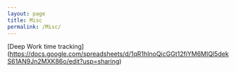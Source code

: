 ```yaml
---
layout: page
title: Misc
permalink: /Misc/
---
```


[Deep Work time tracking] (https://docs.google.com/spreadsheets/d/1qR1hInoQicGGt12fiYM6MIQl5dekS61AN9Jn2MXK86o/edit?usp=sharing)